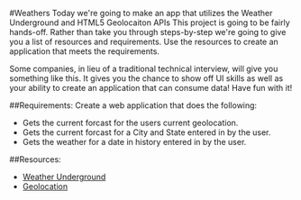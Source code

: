#Weathers
Today we're going to make an app that utilizes the Weather Underground and HTML5 Geolocaiton APIs This project is going to be fairly hands-off. Rather than take you through steps-by-step we're going to give you a list of resources and requirements. Use the resources to create an application that meets the requirements.

Some companies, in lieu of a traditional technical interview, will give you something like this. It gives you the chance to show off UI skills as well as your ability to create an application that can consume data! Have fun with it! 

##Requirements:
  Create a web application that does the following:
  - Gets the current forcast for the users current geolocation.
  - Gets the current forcast for a City and State entered in by the user.
  - Gets the weather for a date in history entered in by the user.

##Resources:
  - [Weather Underground](http://www.wunderground.com/weather/api/)
  - [Geolocation](https://developer.mozilla.org/en-US/docs/Web/API/Geolocation/Using_geolocation)


